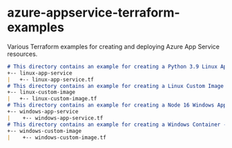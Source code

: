 # azure-appservice-terraform-examples
Various Terraform examples for creating and deploying Azure App Service resources.

```md
# This directory contains an example for creating a Python 3.9 Linux App Service
+-- linux-app-service
|   +-- linux-app-service.tf
# This directory contains an example for creating a Linux Custom Image - Web App for Container
+-- linux-custom-image
|   +-- linux-custom-image.tf
# This directory contains an example for creating a Node 16 Windows App Service
+-- windows-app-service
|    +-- windows-app-service.tf
# This directory contains an example for creating a Windows Container - Web App for Container
+-- windows-custom-image
|    +-- windows-custom-image.tf
```

